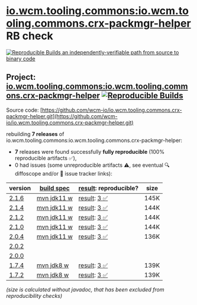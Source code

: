 [io.wcm.tooling.commons:io.wcm.tooling.commons.crx-packmgr-helper](https://central.sonatype.com/artifact/io.wcm.tooling.commons/io.wcm.tooling.commons.crx-packmgr-helper/versions) RB check
=======

[![Reproducible Builds](https://reproducible-builds.org/images/logos/rb.svg) an independently-verifiable path from source to binary code](https://reproducible-builds.org/)

## Project: [io.wcm.tooling.commons:io.wcm.tooling.commons.crx-packmgr-helper](https://central.sonatype.com/artifact/io.wcm.tooling.commons/io.wcm.tooling.commons.crx-packmgr-helper/versions) [![Reproducible Builds](https://img.shields.io/endpoint?url=https://raw.githubusercontent.com/jvm-repo-rebuild/reproducible-central/master/content/io/wcm/tooling/commons/crx-packmgr-helper/badge.json)](https://github.com/jvm-repo-rebuild/reproducible-central/blob/master/content/io/wcm/tooling/commons/crx-packmgr-helper/README.md)

Source code: [https://github.com/wcm-io/io.wcm.tooling.commons.crx-packmgr-helper.git](https://github.com/wcm-io/io.wcm.tooling.commons.crx-packmgr-helper.git)

rebuilding **7 releases** of io.wcm.tooling.commons:io.wcm.tooling.commons.crx-packmgr-helper:
- **7** releases were found successfully **fully reproducible** (100% reproducible artifacts :white_check_mark:),
- 0 had issues (some unreproducible artifacts :warning:, see eventual :mag: diffoscope and/or :memo: issue tracker links):

| version | [build spec](/BUILDSPEC.md) | [result](https://reproducible-builds.org/docs/jvm/): reproducible? | size |
| -- | --------- | ------ | -- |
| [2.1.6](https://central.sonatype.com/artifact/io.wcm.tooling.commons/io.wcm.tooling.commons.crx-packmgr-helper/2.1.6/pom) | [mvn jdk11 w](wcm-crx-packmgr-helper-2.1.6.buildspec) | [result](io.wcm.tooling.commons.crx-packmgr-helper-2.1.6.buildinfo): [3 :white_check_mark: ](io.wcm.tooling.commons.crx-packmgr-helper-2.1.6.buildcompare) | 145K |
| [2.1.4](https://central.sonatype.com/artifact/io.wcm.tooling.commons/io.wcm.tooling.commons.crx-packmgr-helper/2.1.4/pom) | [mvn jdk11 w](wcm-crx-packmgr-helper-2.1.4.buildspec) | [result](io.wcm.tooling.commons.crx-packmgr-helper-2.1.4.buildinfo): [3 :white_check_mark: ](io.wcm.tooling.commons.crx-packmgr-helper-2.1.4.buildcompare) | 144K |
| [2.1.2](https://central.sonatype.com/artifact/io.wcm.tooling.commons/io.wcm.tooling.commons.crx-packmgr-helper/2.1.2/pom) | [mvn jdk11 w](wcm-crx-packmgr-helper-2.1.2.buildspec) | [result](io.wcm.tooling.commons.crx-packmgr-helper-2.1.2.buildinfo): [3 :white_check_mark: ](io.wcm.tooling.commons.crx-packmgr-helper-2.1.2.buildcompare) | 144K |
| [2.1.0](https://central.sonatype.com/artifact/io.wcm.tooling.commons/io.wcm.tooling.commons.crx-packmgr-helper/2.1.0/pom) | [mvn jdk11 w](wcm-crx-packmgr-helper-2.1.0.buildspec) | [result](io.wcm.tooling.commons.crx-packmgr-helper-2.1.0.buildinfo): [3 :white_check_mark: ](io.wcm.tooling.commons.crx-packmgr-helper-2.1.0.buildcompare) | 144K |
| [2.0.4](https://central.sonatype.com/artifact/io.wcm.tooling.commons/io.wcm.tooling.commons.crx-packmgr-helper/2.0.4/pom) | [mvn jdk11 w](wcm-crx-packmgr-helper-2.0.4.buildspec) | [result](io.wcm.tooling.commons.crx-packmgr-helper-2.0.4.buildinfo): [3 :white_check_mark: ](io.wcm.tooling.commons.crx-packmgr-helper-2.0.4.buildcompare) | 136K |
| [2.0.2](https://central.sonatype.com/artifact/io.wcm.tooling.commons/io.wcm.tooling.commons.crx-packmgr-helper/2.0.2/pom) | | | |
| [2.0.0](https://central.sonatype.com/artifact/io.wcm.tooling.commons/io.wcm.tooling.commons.crx-packmgr-helper/2.0.0/pom) | | | |
| [1.7.4](https://central.sonatype.com/artifact/io.wcm.tooling.commons/io.wcm.tooling.commons.crx-packmgr-helper/1.7.4/pom) | [mvn jdk8 w](wcm-crx-packmgr-helper-1.7.4.buildspec) | [result](io.wcm.tooling.commons.crx-packmgr-helper-1.7.4.buildinfo): [3 :white_check_mark: ](io.wcm.tooling.commons.crx-packmgr-helper-1.7.4.buildcompare) | 139K |
| [1.7.2](https://central.sonatype.com/artifact/io.wcm.tooling.commons/io.wcm.tooling.commons.crx-packmgr-helper/1.7.2/pom) | [mvn jdk8 w](wcm-crx-packmgr-helper-1.7.2.buildspec) | [result](io.wcm.tooling.commons.crx-packmgr-helper-1.7.2.buildinfo): [3 :white_check_mark: ](io.wcm.tooling.commons.crx-packmgr-helper-1.7.2.buildcompare) | 139K |

<i>(size is calculated without javadoc, that has been excluded from reproducibility checks)</i>
